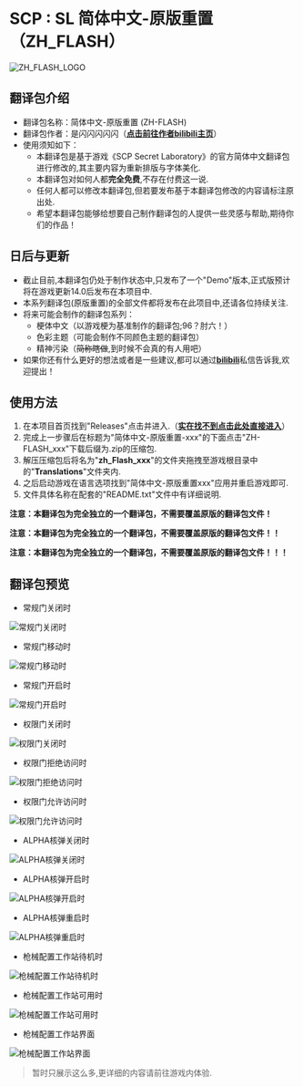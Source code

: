 # SCP : SL 简体中文-原版重置（ZH_FLASH）

![ZH_FLASH_LOGO](https://i0.hdslb.com/bfs/article/ccff23fda491a9650a30b50df6d4bbc7545576624.png@1256w_1256h_!web-article-pic.avif)

## 翻译包介绍

- 翻译包名称：简体中文-原版重置 (ZH-FLASH)
- 翻译包作者：是闪闪闪闪闪（**[点击前往作者bilibili主页](https://space.bilibili.com/545576624)**）
- 使用须知如下：
  - 本翻译包是基于游戏《SCP Secret Laboratory》的官方简体中文翻译包进行修改的,其主要内容为重新排版与字体美化.
  - 本翻译包对如何人都**完全免费**,不存在付费这一说.
  - 任何人都可以修改本翻译包,但若要发布基于本翻译包修改的内容请标注原出处.
  - 希望本翻译包能够给想要自己制作翻译包的人提供一些灵感与帮助,期待你们的作品！
  
## 日后与更新

- 截止目前,本翻译包仍处于制作状态中,只发布了一个"Demo"版本,正式版预计将在游戏更新14.0后发布在本项目中.
- 本系列翻译包(原版重置)的全部文件都将发布在此项目中,还请各位持续关注.
- 将来可能会制作的翻译包系列：
  - 梗体中文（以游戏梗为基准制作的翻译包;96？肘六！）
  - 色彩主题（可能会制作不同颜色主题的翻译包）
  - 精神污染（~~简称瞎做~~,到时候不会真的有人用吧）
- 如果你还有什么更好的想法或者是一些建议,都可以通过[**bilibili**](https://space.bilibili.com/545576624)私信告诉我,欢迎提出！

## 使用方法

1. 在本项目首页找到"Releases"点击并进入.（**[实在找不到点击此处直接进入](https://github.com/ShanFlash/SCP-SL_zh_Flash/releases)**）
2. 完成上一步骤后在标题为"简体中文-原版重置-xxx"的下面点击"ZH-FLASH_xxx"下载后缀为.zip的压缩包.
3. 解压压缩包后将名为"**zh_Flash_xxx**"的文件夹拖拽至游戏根目录中的"**Translations**"文件夹内.
4. 之后启动游戏在语言选项找到"简体中文-原版重置xxx"应用并重启游戏即可.
5. 文件具体名称在配套的"README.txt"文件中有详细说明.

**注意：本翻译包为完全独立的一个翻译包，不需要覆盖原版的翻译包文件！**

**注意：本翻译包为完全独立的一个翻译包，不需要覆盖原版的翻译包文件！！**

**注意：本翻译包为完全独立的一个翻译包，不需要覆盖原版的翻译包文件！！！**

## 翻译包预览

- 常规门关闭时

![常规门关闭时](https://telegraph-image-55w.pages.dev/file/8f38745c72f6f080ae924.png)

- 常规门移动时

![常规门移动时](https://telegraph-image-55w.pages.dev/file/20118f8e47ff5866d495e.png)

- 常规门开启时

![常规门开启时](https://telegraph-image-55w.pages.dev/file/a4027595135431175f9d2.png)

- 权限门关闭时

![权限门关闭时](https://telegraph-image-55w.pages.dev/file/9114f345f108e71cba4b7.png)

- 权限门拒绝访问时

![权限门拒绝访问时](https://telegraph-image-55w.pages.dev/file/245c13ba7377e8cbef14e.png)

- 权限门允许访问时

![权限门允许访问时](https://telegraph-image-55w.pages.dev/file/42bcc487cda2d90b84e1f.png)

- ALPHA核弹关闭时

![ALPHA核弹关闭时](https://telegraph-image-55w.pages.dev/file/76fbd8e3cdb124d330ece.png)

- ALPHA核弹开启时

![ALPHA核弹开启时](https://telegraph-image-55w.pages.dev/file/ae4f5ba89f1024dfab3fe.png)

- ALPHA核弹重启时

![ALPHA核弹重启时](https://telegraph-image-55w.pages.dev/file/62c2a509cd5e9db6b9b21.png)

- 枪械配置工作站待机时

![枪械配置工作站待机时](https://telegraph-image-55w.pages.dev/file/80b8b4fc9e61c9eb53b55.png)

- 枪械配置工作站可用时

![枪械配置工作站可用时](https://telegraph-image-55w.pages.dev/file/f3fb3b3d8ca20a93060ee.png)

- 枪械配置工作站界面

![枪械配置工作站界面](https://telegraph-image-55w.pages.dev/file/158d64398f0e6ae7256b2.png)
> 暂时只展示这么多,更详细的内容请前往游戏内体验.




